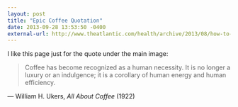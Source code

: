 ```yaml
---
layout: post
title: "Epic Coffee Quotation"
date: 2013-09-28 13:53:50 -0400
external-url: http://www.theatlantic.com/health/archive/2013/08/how-to-make-perfect-coffee/278944/
---
```


I like this page just for the quote under the main image:

> Coffee has become recognized as a human necessity. It is no longer a luxury or
> an indulgence; it is a corollary of human energy and human efficiency.

&#8212; William H. Ukers, _All About Coffee_ (1922)
